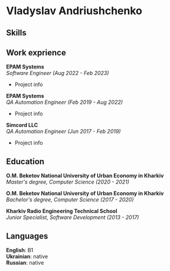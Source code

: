 # Vladyslav Andriushchenko
## Skills
## Work exprience

**EPAM Systems**<br>
_Software Engineer (Aug 2022 - Feb 2023)_<br>

* Project info

**EPAM Systems**<br>
_QA Automation Engineer (Feb 2019 - Aug 2022)_<br>

* Project info

**Simcord LLC**<br>
_QA Automation Engineer (Jun 2017 - Feb 2019)_<br>

* Project info

## Education
**O.M. Beketov National University of Urban Economy in Kharkiv**<br>
_Master's degree, Computer Science (2020 - 2021)_  <br>

**O.M. Beketov National University of Urban Economy in Kharkiv**<br>
_Bachelor's degree, Computer Science (2017 - 2020)_ <br>

**Kharkiv Radio Engineering Technical School**<br>
_Junior Specialist, Software Development (2013 - 2017)_

## Languages
**English**: B1 <br>
**Ukrainian**: native <br>
**Russian**: native
